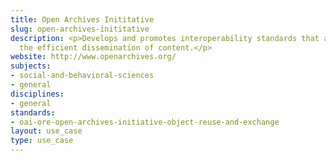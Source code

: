 ```yaml
---
title: Open Archives Inititative
slug: open-archives-inititative
description: <p>Develops and promotes interoperability standards that aim to facilitate
  the efficient dissemination of content.</p>
website: http://www.openarchives.org/
subjects:
- social-and-behavioral-sciences
- general
disciplines:
- general
standards:
- oai-ore-open-archives-initiative-object-reuse-and-exchange
layout: use_case
type: use_case
---
```


